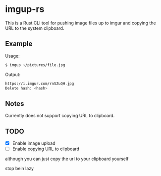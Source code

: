 # imgup-rs

This is a Rust CLI tool for pushing image files up to imgur and copying the URL to the system clipboard.

## Example
Usage:
```bash
$ imgup ~/pictures/file.jpg
```
Output:
```bash
https://i.imgur.com/rnSZuQH.jpg
Delete hash: <hash>
```

## Notes

Currently does not support copying URL to clipboard.

## TODO

- [x] Enable image upload
- [ ] Enable copying URL to clipboard

although you can just copy the url to your clipboard yourself

stop bein lazy
